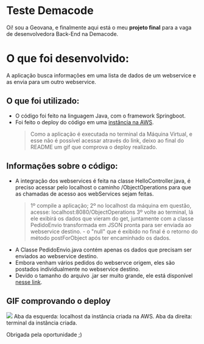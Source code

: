 # Teste Demacode

Oi! sou a Geovana, e finalmente aqui está o meu **projeto final** para a vaga de desenvolvedora Back-End na Demacode.

# O que foi desenvolvido:

A aplicação busca informações em uma lista de dados de um webservice e as envia para um outro webservice.


## O que foi utilizado:
- O código foi feito na linguagem Java, com o framework Springboot.
- Foi feito o deploy do código em uma [instância na AWS](ec2-3-17-61-16.us-east-2.compute.amazonaws.com). 
	>Como a aplicação é executada no terminal da Máquina Virtual, e esse não é possível acessar através do link, deixo ao final do README um gif que comprova o deploy realizado.

## Informações sobre o código:

- A integração dos webservices é feita na classe HelloController.java, é preciso acessar pelo localhost o caminho /ObjectOperations para que as chamadas de acesso aos webServices sejam feitas.
	>1º compile a aplicação;
	2º no localhost da máquina em questão, acesse: localhost:8080/ObjectOperations
	3º volte ao terminal, lá ele exibirá os dados que vieram do get, juntamente com a classe PedidoEnvio transformada em JSON pronta para ser enviada ao webservice destino. - o "null" que é exibido no final é o retorno do método postForObject após ter encaminhado os dados.
- A Classe PedidoEnvio.java contém apenas os dados que precisam ser enviados ao webservice destino.
- Embora venham vários pedidos do webservce origem, eles são postados individualmente no webservice destino. 
- Devido o  tamanho do arquivo .jar ser muito grande, ele está disponível [nesse link](https://demacode.s3.us-east-2.amazonaws.com/spring-boot-0.0.1-SNAPSHOT.jar).

## GIF comprovando o deploy
![](https://github.com/geovanamenezes/GIFs-for-README/blob/master/aws.gif?raw=true)
Aba da esquerda: localhost da instância criada na AWS.
Aba da direita: terminal da instância criada.

Obrigada pela oportunidade ;)

